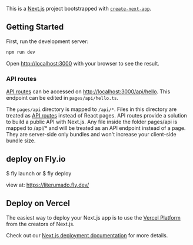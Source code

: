 This is a [Next.js](https://nextjs.org/) project bootstrapped with [`create-next-app`](https://github.com/vercel/next.js/tree/canary/packages/create-next-app).

## Getting Started

First, run the development server:

```bash
npm run dev
```

Open [http://localhost:3000](http://localhost:3000) with your browser to see the result.

### API routes
[API routes](https://nextjs.org/docs/api-routes/introduction) can be accessed on
  [http://localhost:3000/api/hello](http://localhost:3000/api/hello).
  This endpoint can be edited in `pages/api/hello.ts`.

The `pages/api` directory is mapped to `/api/*`. Files in this directory are treated as
[API routes](https://nextjs.org/docs/api-routes/introduction) instead of React pages.
API routes provide a solution to build a public API with Next.js.
Any file inside the folder pages/api is mapped to /api/* and will be treated as an API endpoint instead of a page.
They are server-side only bundles and won't increase your client-side bundle size.

## deploy on Fly.io

$ fly launch
or
$ fly deploy

view at: 
  https://literumado.fly.dev/


## Deploy on Vercel

The easiest way to deploy your Next.js app is to use the [Vercel Platform](https://vercel.com/new?utm_medium=default-template&filter=next.js&utm_source=create-next-app&utm_campaign=create-next-app-readme) from the creators of Next.js.

Check out our [Next.js deployment documentation](https://nextjs.org/docs/deployment) for more details.
